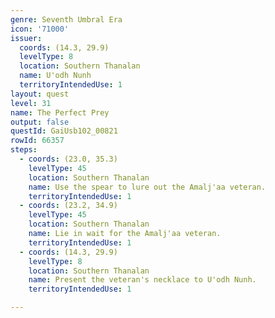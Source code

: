 ```yaml
---
genre: Seventh Umbral Era
icon: '71000'
issuer:
  coords: (14.3, 29.9)
  levelType: 8
  location: Southern Thanalan
  name: U'odh Nunh
  territoryIntendedUse: 1
layout: quest
level: 31
name: The Perfect Prey
output: false
questId: GaiUsb102_00821
rowId: 66357
steps:
  - coords: (23.0, 35.3)
    levelType: 45
    location: Southern Thanalan
    name: Use the spear to lure out the Amalj'aa veteran.
    territoryIntendedUse: 1
  - coords: (23.2, 34.9)
    levelType: 45
    location: Southern Thanalan
    name: Lie in wait for the Amalj'aa veteran.
    territoryIntendedUse: 1
  - coords: (14.3, 29.9)
    levelType: 8
    location: Southern Thanalan
    name: Present the veteran's necklace to U'odh Nunh.
    territoryIntendedUse: 1

---
```


